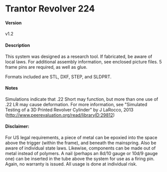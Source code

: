 # Trantor Revolver 224

#### Version
v1.2

#### Description

This system was designed as a research tool. If fabricated, be aware of local laws. For additional assembly information, see enclosed picture files. 5 frame pins are required, as well as glue.  

Formats included are STL, DXF, STEP, and SLDPRT. 

#### Notes
Simulations indicate that .22 Short may function, but more than one use of .22 LR may cause deformation. For more information, see "Simulated Testing of a 3D Printed Revolver Cylinder" by J LaRocco, 2013 (http://www.peerevaluation.org/read/libraryID:29812)

#### Disclaimer: 
For US legal requirements, a piece of metal can be epoxied into the space above the trigger (within the frame), and beneath the mainspring. Also be aware of individual state laws. Likewise, components can be made out of metal instead of polymers. A nail (perhaps an 8d/10 gauge or 10d/9 gauge one) can be inserted in the tube above the system for use as a firing pin. Again, no warranty is issued. All usage is done at individual risk.

